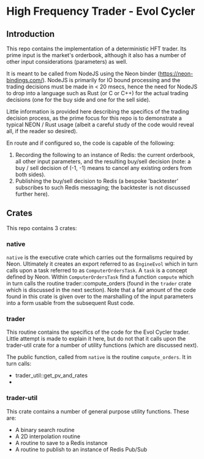 # High Frequency Trader - Evol Cycler

## Introduction ##
This repo contains the implementation of a deterministic HFT trader.  Its prime input is the market's orderbook, although it also has a number of other input considerations (parameters) as well.  

It is meant to be called from NodeJS using the Neon binder (https://neon-bindings.com/).  NodeJS is primarily for IO bound processing and the trading decisions must be made in < 20 msecs, hence the need for NodeJS to drop into a language such as Rust (or C or C++) for the actual trading decisions (one for the buy side and one for the sell side).

Little information is provided here describing the specifics of the trading decision process, as the prime focus for this repo is to demonstrate a typical NEON / Rust usage (albeit a careful study of the code would reveal all, if the reader so desired).

En route and if configured so, the code is capable of the following:
1. Recording the following to an instance of Redis: the current orderbook, all other input parameters, and the resulting buy/sell decision (note: a buy / sell decision of (-1, -1) means to cancel any existing orders from both sides).
2. Publishing the buy/sell decision to Redis (a bespoke 'backtester' subscribes to such Redis messaging; the backtester is not discussed further here).

## Crates ##
This repo contains 3 crates:
### native ###
`native` is the executive crate which carries out the formalisms required by Neon.  Ultimately it creates an export referred to as `EngineEvol` which in turn calls upon a task referred to as `ComputerOrdersTask`.  A `task` is a concept defined by Neon.  Within `ComputerOrdersTask` find a function `compute` which in turn calls the routine trader::compute_orders (found in the `trader` crate which is discussed in the next section).  Note that a fair amount of the code found in this crate is given over to the marshalling of the input parameters into a form usable from the subsequent Rust code.

### trader ###
This routine contains the specifics of the code for the Evol Cycler trader.  Little attempt is made to explain it here, but do not that it calls upon the trader-util crate for a number of utility functions (which are discussed next).

The public function, called from `native` is the routine `compute_orders`.  It in turn calls:
* trader_util::get_pv_and_rates
* 
### trader-util
This crate contains a number of general purpose utility functions.  These are:
* A binary search routine
* A 2D interpolation routine
* A routine to save to a Redis instance
* A routine to publish to an instance of Redis Pub/Sub 


